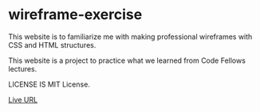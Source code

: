 # wireframe-exercise

This website is to familiarize me with making professional wireframes with CSS and HTML structures.

This website is a project to practice what we learned from Code Fellows lectures.

LICENSE IS MIT License.

[Live URL](https://mahmoud-saadeh.github.io/wireframe-exercise/index.html)
